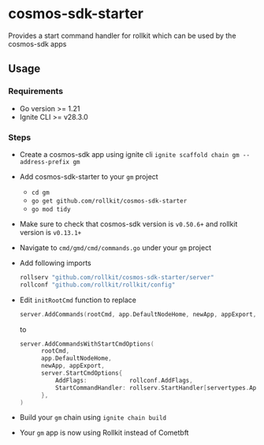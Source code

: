 # cosmos-sdk-starter

Provides a start command handler for rollkit which can be used by the cosmos-sdk apps

## Usage

### Requirements

* Go version >= 1.21
* Ignite CLI >= v28.3.0

### Steps

* Create a cosmos-sdk app using ignite cli `ignite scaffold chain gm --address-prefix gm`
* Add cosmos-sdk-starter to your `gm` project
  * `cd gm`
  * `go get github.com/rollkit/cosmos-sdk-starter`
  * `go mod tidy`
* Make sure to check that cosmos-sdk version is `v0.50.6+` and rollkit version is `v0.13.1+`
* Navigate to `cmd/gmd/cmd/commands.go` under your `gm` project
* Add following imports

  ```go
  rollserv "github.com/rollkit/cosmos-sdk-starter/server"
  rollconf "github.com/rollkit/rollkit/config"
  ```

* Edit `initRootCmd` function to replace

  ```go
  server.AddCommands(rootCmd, app.DefaultNodeHome, newApp, appExport, addModuleInitFlags)
  ```

  to

  ```go
  server.AddCommandsWithStartCmdOptions(
  		rootCmd,
  		app.DefaultNodeHome,
  		newApp, appExport,
  		server.StartCmdOptions{
  			AddFlags:            rollconf.AddFlags,
  			StartCommandHandler: rollserv.StartHandler[servertypes.Application],
  		},
  )
  ```

* Build your `gm` chain using `ignite chain build`
* Your `gm` app is now using Rollkit instead of Cometbft
